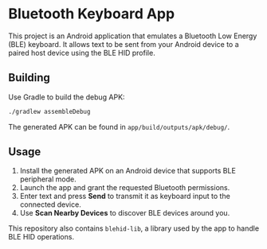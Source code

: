 # Bluetooth Keyboard App

This project is an Android application that emulates a Bluetooth Low Energy (BLE) keyboard. It allows text to be sent from your Android device to a paired host device using the BLE HID profile.

## Building

Use Gradle to build the debug APK:

```bash
./gradlew assembleDebug
```

The generated APK can be found in `app/build/outputs/apk/debug/`.

## Usage

1. Install the generated APK on an Android device that supports BLE peripheral mode.
2. Launch the app and grant the requested Bluetooth permissions.
3. Enter text and press **Send** to transmit it as keyboard input to the connected device.
4. Use **Scan Nearby Devices** to discover BLE devices around you.

This repository also contains `blehid-lib`, a library used by the app to handle BLE HID operations.
